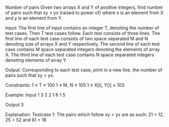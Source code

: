 Number of pairs 
Given two arrays X and Y of positive integers, find number of pairs such that xy > yx (raised to power of) where x is an element from X and y is an element from Y.

Input:
The first line of input contains an integer T, denoting the number of test cases. Then T test cases follow. Each test consists of three lines. The first line of each test case consists of two space separated M and N denoting size of arrays X and Y respectively. The second line of each test case contains M space separated integers denoting the elements of array X. The third line of each test case contains N space separated integers denoting elements of array Y.

Output:
Corresponding to each test case, print in a new line, the number of pairs such that xy > yx.

Constraints:
1 ≤ T ≤ 100
1 ≤ M, N ≤ 105
1 ≤ X[i], Y[i] ≤ 103

Example:
Input
1
3 2
2 1 6
1 5

Output
3

Explanation:
Testcase 1: The pairs which follow xy > yx are as such: 21 > 12,  25 > 52 and 61 > 16 